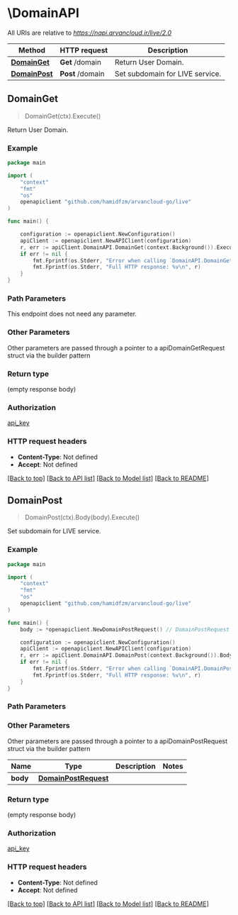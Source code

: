 # \DomainAPI

All URIs are relative to *https://napi.arvancloud.ir/live/2.0*

Method | HTTP request | Description
------------- | ------------- | -------------
[**DomainGet**](DomainAPI.md#DomainGet) | **Get** /domain | Return User Domain.
[**DomainPost**](DomainAPI.md#DomainPost) | **Post** /domain | Set subdomain for LIVE service.



## DomainGet

> DomainGet(ctx).Execute()

Return User Domain.

### Example

```go
package main

import (
    "context"
    "fmt"
    "os"
    openapiclient "github.com/hamidfzm/arvancloud-go/live"
)

func main() {

    configuration := openapiclient.NewConfiguration()
    apiClient := openapiclient.NewAPIClient(configuration)
    r, err := apiClient.DomainAPI.DomainGet(context.Background()).Execute()
    if err != nil {
        fmt.Fprintf(os.Stderr, "Error when calling `DomainAPI.DomainGet``: %v\n", err)
        fmt.Fprintf(os.Stderr, "Full HTTP response: %v\n", r)
    }
}
```

### Path Parameters

This endpoint does not need any parameter.

### Other Parameters

Other parameters are passed through a pointer to a apiDomainGetRequest struct via the builder pattern


### Return type

 (empty response body)

### Authorization

[api_key](../README.md#api_key)

### HTTP request headers

- **Content-Type**: Not defined
- **Accept**: Not defined

[[Back to top]](#) [[Back to API list]](../README.md#documentation-for-api-endpoints)
[[Back to Model list]](../README.md#documentation-for-models)
[[Back to README]](../README.md)


## DomainPost

> DomainPost(ctx).Body(body).Execute()

Set subdomain for LIVE service.

### Example

```go
package main

import (
    "context"
    "fmt"
    "os"
    openapiclient "github.com/hamidfzm/arvancloud-go/live"
)

func main() {
    body := *openapiclient.NewDomainPostRequest() // DomainPostRequest | 

    configuration := openapiclient.NewConfiguration()
    apiClient := openapiclient.NewAPIClient(configuration)
    r, err := apiClient.DomainAPI.DomainPost(context.Background()).Body(body).Execute()
    if err != nil {
        fmt.Fprintf(os.Stderr, "Error when calling `DomainAPI.DomainPost``: %v\n", err)
        fmt.Fprintf(os.Stderr, "Full HTTP response: %v\n", r)
    }
}
```

### Path Parameters



### Other Parameters

Other parameters are passed through a pointer to a apiDomainPostRequest struct via the builder pattern


Name | Type | Description  | Notes
------------- | ------------- | ------------- | -------------
 **body** | [**DomainPostRequest**](DomainPostRequest.md) |  | 

### Return type

 (empty response body)

### Authorization

[api_key](../README.md#api_key)

### HTTP request headers

- **Content-Type**: Not defined
- **Accept**: Not defined

[[Back to top]](#) [[Back to API list]](../README.md#documentation-for-api-endpoints)
[[Back to Model list]](../README.md#documentation-for-models)
[[Back to README]](../README.md)

